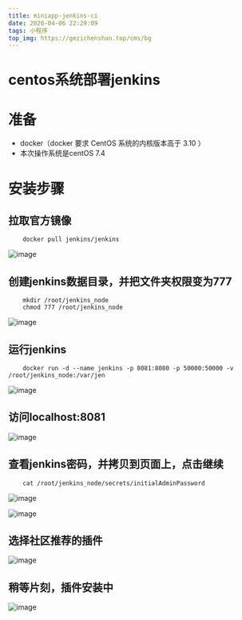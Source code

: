 ```yaml
---
title: miniapp-jenkins-ci
date: 2020-04-06 22:29:09
tags: 小程序
top_img: https://gezichenshan.top/cms/bg
---
```

# centos系统部署jenkins

# 准备
- docker（docker 要求 CentOS 系统的内核版本高于 3.10 ）
- 本次操作系统是centOS 7.4

# 安装步骤

## 拉取官方镜像

```
    docker pull jenkins/jenkins
```

![image](https://static.gezichenshan.top/blog/linux/centos-jenkins-0.png)


## 创建jenkins数据目录，并把文件夹权限变为777

```
    mkdir /root/jenkins_node
    chmod 777 /root/jenkins_node
```

![image](https://static.gezichenshan.top/blog/linux/centos-jenkins-1.png)

## 运行jenkins

```
    docker run -d --name jenkins -p 8081:8080 -p 50000:50000 -v /root/jenkins_node:/var/jen
```
![image](https://static.gezichenshan.top/blog/linux/centos-jenkins-2.png)

## 访问localhost:8081

![image](https://static.gezichenshan.top/blog/linux/centos-jenkins-3.png)

## 查看jenkins密码，并拷贝到页面上，点击继续

```
    cat /root/jenkins_node/secrets/initialAdminPassword
```

![image](https://static.gezichenshan.top/blog/linux/centos-jenkins-4.png)

![image](https://static.gezichenshan.top/blog/linux/centos-jenkins-5.png)

## 选择社区推荐的插件

![image](https://static.gezichenshan.top/blog/linux/centos-jenkins-6.png)

## 稍等片刻，插件安装中

![image](https://static.gezichenshan.top/blog/linux/centos-jenkins-7.png)
